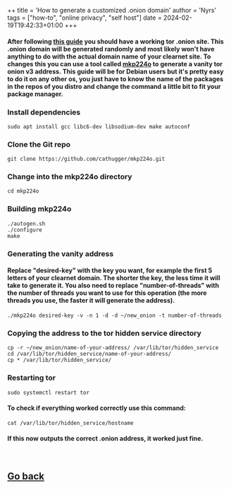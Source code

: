 ++
title = 'How to generate a customized .onion domain'
author = 'Nyrs'
tags = ["how-to", "online privacy", "self host"]
date = 2024-02-19T19:42:33+01:00
+++

#### After following [this guide](/posts/set-your-site-up-on-the-tor-network) you should have a working tor .onion site. This .onion domain will be generated randomly and most likely won't have anything to do with the actual domain name of your clearnet site. To changes this you can use a tool called [mkp224o](https://github.com/cathugger/mkp224o) to generate a vanity tor onion v3 address. This guide will be for Debian users but it's pretty easy to do it on any other os, you just have to know the name of the packages in the repos of you distro and change the command a little bit to fit your package manager.

### Install dependencies
```
sudo apt install gcc libc6-dev libsodium-dev make autoconf
```

### Clone the Git repo
```
git clone https://github.com/cathugger/mkp224o.git
```

### Change into the mkp224o directory
```
cd mkp224o
```

### Building mkp224o
```
./autogen.sh
./configure
make
```

### Generating the vanity address
#### Replace "desired-key" with the key you want, for example the first 5 letters of your clearnet domain. The shorter the key, the less time it will take to generate it. You also need to replace "number-of-threads" with the number of threads you want to use for this operation (the more threads you use, the faster it will generate the address).
```
./mkp224o desired-key -v -n 1 -d -d ~/new_onion -t number-of-threads
```

###  Copying the address to the tor hidden service directory
```
cp -r ~/new_onion/name-of-your-address/ /var/lib/tor/hidden_service
cd /var/lib/tor/hidden_service/name-of-your-address/
cp * /var/lib/tor/hidden_service/
```

### Restarting tor
```
sudo systemctl restart tor
```

#### To check if everything worked correctly use this command:
```
cat /var/lib/tor/hidden_service/hostname
```
#### If this now outputs the correct .onion address, it worked just fine.
&nbsp;
&nbsp;
## [Go back](/posts/postsintro)
